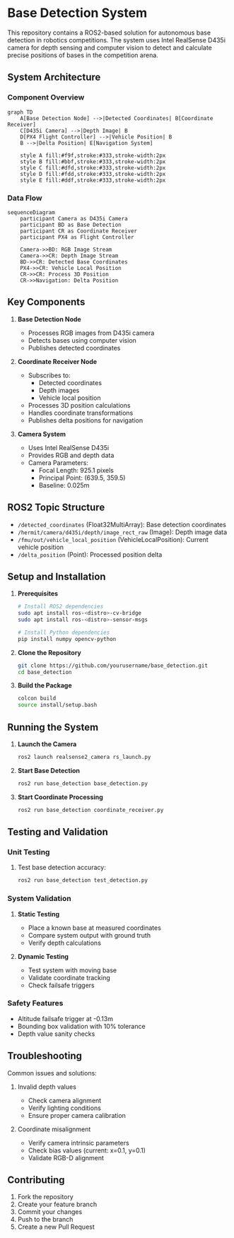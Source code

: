 # Base Detection System

This repository contains a ROS2-based solution for autonomous base detection in robotics competitions. The system uses Intel RealSense D435i camera for depth sensing and computer vision to detect and calculate precise positions of bases in the competition arena.

## System Architecture

### Component Overview

```mermaid
graph TD
    A[Base Detection Node] -->|Detected Coordinates| B[Coordinate Receiver]
    C[D435i Camera] -->|Depth Image| B
    D[PX4 Flight Controller] -->|Vehicle Position| B
    B -->|Delta Position| E[Navigation System]
    
    style A fill:#f9f,stroke:#333,stroke-width:2px
    style B fill:#bbf,stroke:#333,stroke-width:2px
    style C fill:#dfd,stroke:#333,stroke-width:2px
    style D fill:#fdd,stroke:#333,stroke-width:2px
    style E fill:#ddf,stroke:#333,stroke-width:2px
```

### Data Flow

```mermaid
sequenceDiagram
    participant Camera as D435i Camera
    participant BD as Base Detection
    participant CR as Coordinate Receiver
    participant PX4 as Flight Controller
    
    Camera->>BD: RGB Image Stream
    Camera->>CR: Depth Image Stream
    BD->>CR: Detected Base Coordinates
    PX4->>CR: Vehicle Local Position
    CR->>CR: Process 3D Position
    CR->>Navigation: Delta Position
```

## Key Components

1. **Base Detection Node**
   - Processes RGB images from D435i camera
   - Detects bases using computer vision
   - Publishes detected coordinates

2. **Coordinate Receiver Node**
   - Subscribes to:
     - Detected coordinates
     - Depth images
     - Vehicle local position
   - Processes 3D position calculations
   - Handles coordinate transformations
   - Publishes delta positions for navigation

3. **Camera System**
   - Uses Intel RealSense D435i
   - Provides RGB and depth data
   - Camera Parameters:
     - Focal Length: 925.1 pixels
     - Principal Point: (639.5, 359.5)
     - Baseline: 0.025m

## ROS2 Topic Structure

- `/detected_coordinates` (Float32MultiArray): Base detection coordinates
- `/hermit/camera/d435i/depth/image_rect_raw` (Image): Depth image data
- `/fmu/out/vehicle_local_position` (VehicleLocalPosition): Current vehicle position
- `/delta_position` (Point): Processed position delta

## Setup and Installation

1. **Prerequisites**
   ```bash
   # Install ROS2 dependencies
   sudo apt install ros-<distro>-cv-bridge
   sudo apt install ros-<distro>-sensor-msgs
   
   # Install Python dependencies
   pip install numpy opencv-python
   ```

2. **Clone the Repository**
   ```bash
   git clone https://github.com/yourusername/base_detection.git
   cd base_detection
   ```

3. **Build the Package**
   ```bash
   colcon build
   source install/setup.bash
   ```

## Running the System

1. **Launch the Camera**
   ```bash
   ros2 launch realsense2_camera rs_launch.py
   ```

2. **Start Base Detection**
   ```bash
   ros2 run base_detection base_detection.py
   ```

3. **Start Coordinate Processing**
   ```bash
   ros2 run base_detection coordinate_receiver.py
   ```

## Testing and Validation

### Unit Testing
1. Test base detection accuracy:
   ```bash
   ros2 run base_detection test_detection.py
   ```

### System Validation
1. **Static Testing**
   - Place a known base at measured coordinates
   - Compare system output with ground truth
   - Verify depth calculations

2. **Dynamic Testing**
   - Test system with moving base
   - Validate coordinate tracking
   - Check failsafe triggers

### Safety Features
- Altitude failsafe trigger at -0.13m
- Bounding box validation with 10% tolerance
- Depth value sanity checks

## Troubleshooting

Common issues and solutions:
1. Invalid depth values
   - Check camera alignment
   - Verify lighting conditions
   - Ensure proper camera calibration

2. Coordinate misalignment
   - Verify camera intrinsic parameters
   - Check bias values (current: x=0.1, y=0.1)
   - Validate RGB-D alignment

## Contributing

1. Fork the repository
2. Create your feature branch
3. Commit your changes
4. Push to the branch
5. Create a new Pull Request
